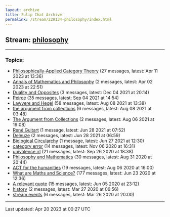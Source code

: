 ```yaml
---
layout: archive
title: Zulip Chat Archive
permalink: /stream/229134-philosophy/index.html
---
```


## Stream: [philosophy](https://mattecapu.github.io/ct-zulip-archive/stream/229134-philosophy/index.html)
---

### Topics:

* [Philosophically-Applied Category Theory](topic/topic_Philosophically-Applied.20Category.20Theory.html) (27 messages, latest: Apr 11 2023 at 13:36)
* [Annals of Mathematics and Philosophy](topic/topic_Annals.20of.20Mathematics.20and.20Philosophy.html) (2 messages, latest: Apr 02 2023 at 22:51)
* [Duality and Opposites](topic/topic_Duality.20and.20Opposites.html) (3 messages, latest: Dec 04 2021 at 20:14)
* [Peirce](topic/topic_Peirce.html) (35 messages, latest: Sep 04 2021 at 14:54)
* [Lawvere and Hegel](topic/topic_Lawvere.20and.20Hegel.html) (58 messages, latest: Aug 08 2021 at 13:38)
* [the argument from collections](topic/topic_the.20argument.20from.20collections.html) (6 messages, latest: Aug 08 2021 at 03:48)
* [The Argument from Collections](topic/topic_The.20Argument.20from.20Collections.html) (2 messages, latest: Aug 06 2021 at 19:08)
* [René Guitart](topic/topic_Ren.C3.A9.20Guitart.html) (1 message, latest: Jun 28 2021 at 07:52)
* [Deleuze](topic/topic_Deleuze.html) (2 messages, latest: Jun 28 2021 at 06:59)
* [Biological Circularchy](topic/topic_Biological.20Circularchy.html) (1 message, latest: Jun 27 2021 at 12:30)
* [category error](topic/topic_category.20error.html) (14 messages, latest: Nov 06 2020 at 16:31)
* [univalence irl](topic/topic_univalence.20irl.html) (21 messages, latest: Sep 26 2020 at 18:38)
* [Philosophy and Mathematics](topic/topic_Philosophy.20and.20Mathematics.html) (30 messages, latest: Aug 31 2020 at 20:44)
* [ACT for the humanities](topic/topic_ACT.20for.20the.20humanities.html) (19 messages, latest: Aug 06 2020 at 16:00)
* [What are Maths and Science?](topic/topic_What.20are.20Maths.20and.20Science.3F.html) (177 messages, latest: Jun 23 2020 at 12:36)
* [A relevant quote](topic/topic_A.20relevant.20quote.html) (15 messages, latest: Jun 05 2020 at 23:12)
* [history](topic/topic_history.html) (2 messages, latest: Mar 27 2020 at 06:56)
* [stream events](topic/topic_stream.20events.html) (6 messages, latest: Mar 26 2020 at 20:00)

<hr><p>Last updated: Apr 20 2023 at 00:27 UTC</p>